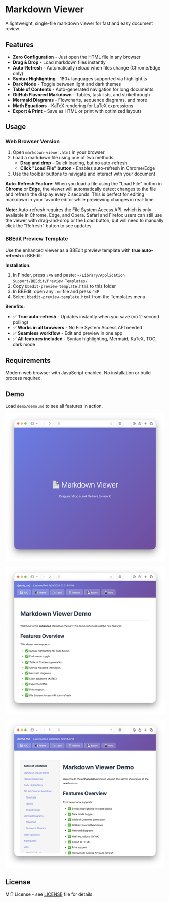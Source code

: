 # Markdown Viewer

A lightweight, single-file markdown viewer for fast and easy document review.

## Features

- **Zero Configuration** - Just open the HTML file in any browser
- **Drag & Drop** - Load markdown files instantly
- **Auto-Refresh** - Automatically reload when files change (Chrome/Edge only)
- **Syntax Highlighting** - 180+ languages supported via highlight.js
- **Dark Mode** - Toggle between light and dark themes
- **Table of Contents** - Auto-generated navigation for long documents
- **GitHub Flavored Markdown** - Tables, task lists, and strikethrough
- **Mermaid Diagrams** - Flowcharts, sequence diagrams, and more
- **Math Equations** - KaTeX rendering for LaTeX expressions
- **Export & Print** - Save as HTML or print with optimized layouts

## Usage

### Web Browser Version

1. Open `markdown-viewer.html` in your browser
2. Load a markdown file using one of two methods:
   - **Drag and drop** - Quick loading, but no auto-refresh
   - **Click "Load File" button** - Enables auto-refresh in Chrome/Edge
3. Use the toolbar buttons to navigate and interact with your document

**Auto-Refresh Feature:** When you load a file using the "Load File" button in **Chrome** or **Edge**, the viewer will automatically detect changes to the file and refresh the display every 2 seconds. This is perfect for editing markdown in your favorite editor while previewing changes in real-time.

**Note:** Auto-refresh requires the File System Access API, which is only available in Chrome, Edge, and Opera. Safari and Firefox users can still use the viewer with drag-and-drop or the Load button, but will need to manually click the "Refresh" button to see updates.

### BBEdit Preview Template

Use the enhanced viewer as a BBEdit preview template with **true auto-refresh** in BBEdit:

**Installation:**
1. In Finder, press `⇧⌘G` and paste: `~/Library/Application Support/BBEdit/Preview Templates/`
2. Copy `bbedit-preview-template.html` to this folder
3. In BBEdit, open any `.md` file and press `⌃⌘P`
4. Select `bbedit-preview-template.html` from the Templates menu

**Benefits:**
- ✅ **True auto-refresh** - Updates instantly when you save (no 2-second polling)
- ✅ **Works in all browsers** - No File System Access API needed
- ✅ **Seamless workflow** - Edit and preview in one app
- ✅ **All features included** - Syntax highlighting, Mermaid, KaTeX, TOC, dark mode

## Requirements

Modern web browser with JavaScript enabled. No installation or build process required.

## Demo

Load `demo/demo.md` to see all features in action.

![Landing Page](images/01.png)

![Light Mode View](images/02.png)

![Dark Mode View](images/03.png)

## License

MIT License - see [LICENSE](LICENSE) file for details.